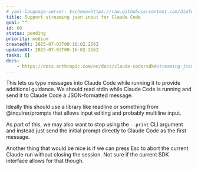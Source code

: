 ```yaml
---
# yaml-language-server: $schema=https://raw.githubusercontent.com/dimfeld/llmutils/main/schema/rmplan-plan-schema.json
title: Support streaming json input for Claude Code
goal: ""
id: 68
status: pending
priority: medium
createdAt: 2025-07-03T00:16:02.256Z
updatedAt: 2025-07-03T00:16:02.256Z
tasks: []
docs:
    - https://docs.anthropic.com/en/docs/claude-code/sdk#streaming-json-input
---
```


This lets us type messages into Claude Code while running it to provide additional guidance. We should read stdin while Claude Code is running and send it to Claude Code a JSON-formatted message.

Ideally this should use a library like readline or something from @inquirer/prompts that allows input editing and
probably multiline input.

As part of this, we may also want to stop using the `--print` CLI argument and instead just send the initial prompt
directly to Claude Code as the first message.

Another thing that would be nice is if we can press Esc to abort the current Claude run without closing the session. Not
sure if the current SDK interface allows for that though.
